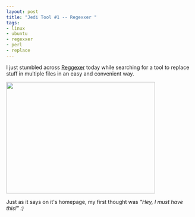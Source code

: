 ```yaml
--- 
layout: post
title: "Jedi Tool #1 -- Regexxer "
tags: 
- linux
- ubuntu
- regexxer
- perl
- replace
---
```

I just stumbled across <a href="http://regexxer.sourceforge.net/" target="_blank">Reggexer</a> today while searching for a tool to replace stuff in multiple files in an easy and convenient way.

<a class="image" href="{{ site.url }}/images/2008/08/screenshot-regexxer.png"><img class="alignnone size-thumbnail wp-image-286" title="screenshot-regexxer" src="{{ site.url }}/images/2008/08/screenshot-regexxer-400x300.png" alt="" width="400" height="300" /></a>

Just as it says on it's homepage, my first thought was <em>"Hey,           I must have this!" :)</em>
